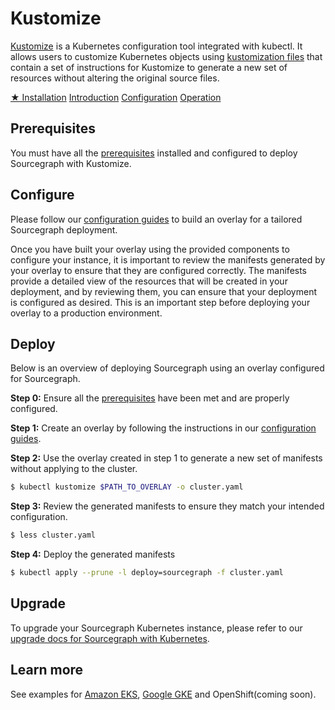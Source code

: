 # Kustomize

[Kustomize](https://kustomize.io) is a Kubernetes configuration tool integrated with kubectl. It allows users to customize Kubernetes objects using [kustomization files](intro.md#kustomizationyaml) that contain a set of instructions for Kustomize to generate a new set of resources without altering the original source files.

<div class="getting-started">
<a class="btn btn-primary text-center" href="#">★ Installation</a>
<a class="btn text-center" href="intro">Introduction</a>
<a class="btn text-center" href="configure">Configuration</a>
<a class="btn text-center" href="../operations">Operation</a>
</div>

## Prerequisites

You must have all the [prerequisites](../index.md#prerequisites) installed and configured to deploy Sourcegraph with Kustomize.

## Configure

Please follow our [configuration guides](configure.md) to build an overlay for a tailored Sourcegraph deployment.

Once you have built your overlay using the provided components to configure your instance, it is important to review the manifests generated by your overlay to ensure that they are configured correctly. The manifests provide a detailed view of the resources that will be created in your deployment, and by reviewing them, you can ensure that your deployment is configured as desired. This is an important step before deploying your overlay to a production environment.

## Deploy

Below is an overview of deploying Sourcegraph using an overlay configured for Sourcegraph.

**Step 0:** Ensure all the [prerequisites](../index.md#prerequisites) have been met and are properly configured.

**Step 1:** Create an overlay by following the instructions in our [configuration guides](configure.md).

**Step 2:** Use the overlay created in step 1 to generate a new set of manifests without applying to the cluster.

  ```bash
  $ kubectl kustomize $PATH_TO_OVERLAY -o cluster.yaml
  ```

**Step 3:** Review the generated manifests to ensure they match your intended configuration.

  ```bash
  $ less cluster.yaml
  ```

**Step 4:**  Deploy the generated manifests

  ```bash
  $ kubectl apply --prune -l deploy=sourcegraph -f cluster.yaml
  ```

## Upgrade

To upgrade your Sourcegraph Kubernetes instance, please refer to our [upgrade docs for Sourcegraph with Kubernetes](../update.md#upgrades).

## Learn more

See examples for [Amazon EKS](eks.md), [Google GKE](gke.md) and OpenShift(coming soon).
